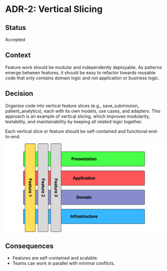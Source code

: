 # ADR-2: Vertical Slicing

## Status
Accepted

## Context
Feature work should be modular and independently deployable. As patterns emerge between features, it should be easy to refactor towards reusable code that only contains domain logic and not application or business logic. 

## Decision
Organize code into vertical feature slices (e.g., save_submission, patient_analytics), each with its own models, use cases, and adapters. This approach is an example of vertical slicing, which improves modularity, testability, and maintainability by keeping all related logic together.

Each vertical slice or feature should be self-contained and functional end-to-end.

![alt text](image.png)

## Consequences
- Features are self-contained and scalable.
- Teams can work in parallel with minimal conflicts.
